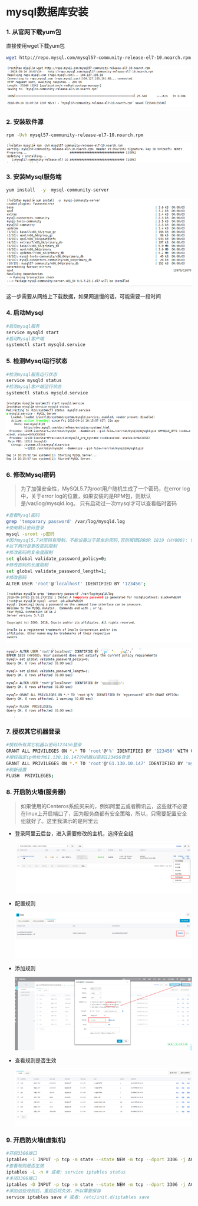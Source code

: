 # mysql数据库安装

### 1. 从官网下载yum包

直接使用wget下载yum包

```sh
wget http://repo.mysql.com/mysql57-community-release-el7-10.noarch.rpm
```

![安全组](../image/mysql-install_1.png)

### 2. 安装软件源

```sh
rpm -Uvh mysql57-community-release-el7-10.noarch.rpm
```

![安全组](../image/mysql-install_2.png)

### 3. 安装Mysql服务端

```sh
yum install  -y  mysql-community-server
```

![安全组](../image/mysql-install_3.png)

这一步需要从网络上下载数据，如果网速慢的话，可能需要一段时间

### 4. 启动Mysql

```sh
#启动mysql服务
service mysqld start
#启动Mysql客户端
systemctl start mysqld.service
```

### 5. 检测Mysql运行状态

```sh
#检测mysql服务运行状态
service mysqld status
#检测mysql客户端运行状态
systemctl status mysqld.service
```

![安全组](../image/mysql-install_4.png)

### 6. 修改Mysql密码

> 为了加强安全性，MySQL5.7为root用户随机生成了一个密码，在error log中，关于error log的位置，如果安装的是RPM包，则默认是/var/log/mysqld.log。 
> 只有启动过一次mysql才可以查看临时密码

```sh
#查看Mysql密码
grep 'temporary password' /var/log/mysqld.log
#使用默认密码登录
mysql -uroot -p密码
#因为mysql5.7对密码有限制，不能设置过于简单的密码,否则报错ERROR 1819 (HY000): Your password does not satisfy the current policy requirements
#以下两行是更改密码限制
#修改密码的复杂度限制
set global validate_password_policy=0;
#修改密码的长度限制
set global validate_password_length=1;
#修改密码
ALTER USER 'root'@'localhost' IDENTIFIED BY '123456';
```

![安全组](../image/mysql-install_6.png)

![安全组](../image/mysql-install_7.png)

### 7. 授权其它机器登录

```sh
#授权所有其它机器以密码123456登录
GRANT ALL PRIVILEGES ON *.* TO 'root'@'%' IDENTIFIED BY '123456' WITH GRANT OPTION;
#授权指定ip地址为61.130.10.147的机器以密码123456登录
GRANT ALL PRIVILEGES ON *.* TO 'root'@'61.130.10.147' IDENTIFIED BY 'mypassword' WITH GRANT OPTION;
#刷新设置
FLUSH  PRIVILEGES;
```

### 8. 开启防火墙(服务器)

> 如果使用的Centeros系统买来的，例如阿里云或者腾讯云，这些就不必要在linux上开启端口了，因为服务商都有安全策略，所以，只需要配置安全组就好了。这里我演示的是阿里云

- 登录阿里云后台，进入需要修改的主机，选择安全组

  ![安全组](../image/mysql-install_8.png)

- 配置规则

  ![安全组](../image/mysql-install_9.png)

- 添加规则

  ![安全组](../image/mysql-install_10.png)

- 查看规则是否生效

  ![安全组](../image/mysql-install_11.png)

### 9. 开启防火墙(虚拟机)

```sh
#开启3306端口
iptables -I INPUT -p tcp -m state --state NEW -m tcp --dport 3306 -j ACCEPT
#查看规则是否生效
iptables -L -n # 或者: service iptables status
#关闭3306端口
iptables -D INPUT -p tcp -m state --state NEW -m tcp --dport 3306 -j ACCEPT
#添加这些规则后，重启后将失效，所以需要保存
service iptables save # 或者: /etc/init.d/iptables save
```

